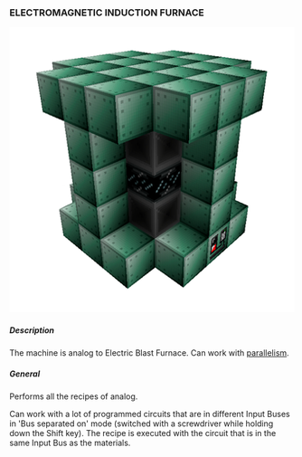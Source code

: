 ### ELECTROMAGNETIC INDUCTION FURNACE

![LOGO](media/gregtech/EIF.png)

##### Description

The machine is analog to Electric Blast Furnace. Can work with [parallelism](#/mechanics#parallelism).

##### General

Performs all the recipes of analog.

Can work with a lot of programmed circuits that are in different Input Buses in 'Bus separated on' mode (switched with a screwdriver while holding down the Shift key). The recipe is executed with the circuit that is in the same Input Bus as the materials.
